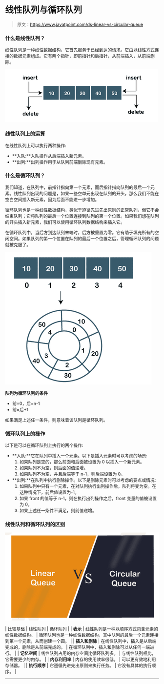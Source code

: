 # 线性队列与循环队列

> 原文：<https://www.javatpoint.com/ds-linear-vs-circular-queue>

### 什么是线性队列？

线性队列是一种线性数据结构，它首先服务于已经到达的请求。它由以线性方式连接的数据元素组成。它有两个指针，即前指针和后指针，从前端插入，从前端删除。

![Linear vs Circular Queue](img/337e0d86fde3d5b50ce221aca152ccbb.png)

### 线性队列上的运算

在线性队列上可以执行两种操作:

*   **入队:**入队操作从后端插入新元素。
*   **出列:**出列操作用于从队列前端删除现有元素。

### 什么是循环队列？

我们知道，在队列中，前指针指向第一个元素，而后指针指向队列的最后一个元素。线性队列出现的问题是，如果一些空单元出现在队列的开头，那么我们不能在空白空间插入新元素，因为后面不能进一步增加。

循环队列也是一种线性数据结构，类似于遵循先进先出原则的正常队列，但它不会结束队列；它将队列的最后一个位置连接到队列的第一个位置。如果我们想在队列的开头插入新元素，我们可以使用循环队列数据结构来插入它。

在循环队列中，当后方到达队列末端时，后方被重置为零。它有助于填充所有的空闲空间。如果队列的第一个位置在队列的最后一个位置之后，管理循环队列的问题就被克服了。

![Linear vs Circular Queue](img/03e4a428f7fae7db204382ea10b9fa69.png)

**队列为循环队列的条件**

*   前=0，后=n-1
*   前=后+1

如果满足上述任一条件，则意味着该队列是循环队列。

### 循环队列上的操作

以下是可以在循环队列上执行的两个操作:

*   **入队:**它在队列中插入一个元素。以下是插入元素时可以考虑的场景:
    1.  如果队列是空的，那么前面和后面被设置为 0 以插入一个新元素。
    2.  如果队列不为空，则后面的值递增。
    3.  如果队列不为空，并且后端等于 n-1，则后端设置为 0。
*   **出列:**在队列中执行删除操作。以下是删除元素时可以考虑的要点或情况:
    1.  如果队列中只有一个元素，在对队列执行出列操作后，队列将变为空。在这种情况下，前后值设置为-1。
    2.  如果 front 的值等于 n-1，则在执行出列操作之后，front 变量的值被设置为 0。
    3.  如果上述任一条件不满足，则前值递增。

### 线性队列和循环队列的区别

![Linear vs Circular Queue](img/5c828ca8143a18226e8a3f1682227b93.png)

| 比较基础 | 线性队列 | 循环队列 |
| **表示** | 线性队列是一种以顺序方式包含元素的线性数据结构。 | 循环队列也是一种线性数据结构，其中队列的最后一个元素连接到第一个元素，从而创建一个圆。 |
| **插入和删除** | 在线性队列中，插入是从后端完成的，删除是从前端完成的。 | 在循环队列中，插入和删除可以从任何一端进行。 |
| **记忆空间** | 线性队列占用的内存空间比循环队列多。 | 与线性队列相比，它需要更少的内存。 |
| **内存利用率** | 内存的使用效率很低。 | 可以更有效地利用存储器。 |
| **执行顺序** | 它遵循先进先出原则来执行任务。 | 它没有具体的执行顺序。 |

* * *